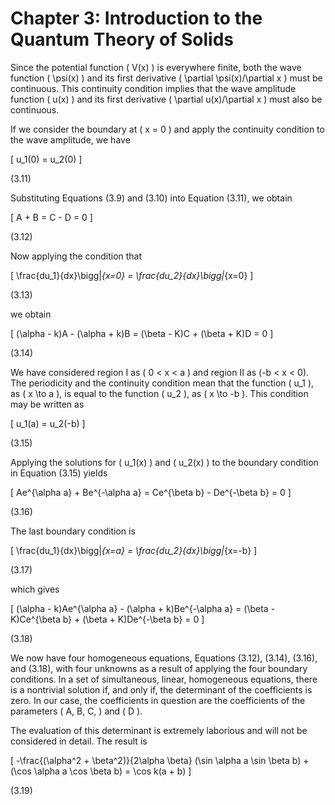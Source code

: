 # Chapter 3: Introduction to the Quantum Theory of Solids

Since the potential function \( V(x) \) is everywhere finite, both the wave function \( \psi(x) \) and its first derivative \( \partial \psi(x)/\partial x \) must be continuous. This continuity condition implies that the wave amplitude function \( u(x) \) and its first derivative \( \partial u(x)/\partial x \) must also be continuous.

If we consider the boundary at \( x = 0 \) and apply the continuity condition to the wave amplitude, we have

\[
u_1(0) = u_2(0)
\]

(3.11)

Substituting Equations (3.9) and (3.10) into Equation (3.11), we obtain

\[
A + B = C - D = 0
\]

(3.12)

Now applying the condition that

\[
\frac{du_1}{dx}\bigg|_{x=0} = \frac{du_2}{dx}\bigg|_{x=0}
\]

(3.13)

we obtain

\[
(\alpha - k)A - (\alpha + k)B = (\beta - K)C + (\beta + K)D = 0
\]

(3.14)

We have considered region I as \( 0 < x < a \) and region II as \(-b < x < 0\). The periodicity and the continuity condition mean that the function \( u_1 \), as \( x \to a \), is equal to the function \( u_2 \), as \( x \to -b \). This condition may be written as

\[
u_1(a) = u_2(-b)
\]

(3.15)

Applying the solutions for \( u_1(x) \) and \( u_2(x) \) to the boundary condition in Equation (3.15) yields

\[
Ae^{\alpha a} + Be^{-\alpha a} = Ce^{\beta b} - De^{-\beta b} = 0
\]

(3.16)

The last boundary condition is

\[
\frac{du_1}{dx}\bigg|_{x=a} = \frac{du_2}{dx}\bigg|_{x=-b}
\]

(3.17)

which gives

\[
(\alpha - k)Ae^{\alpha a} - (\alpha + k)Be^{-\alpha a} = (\beta - K)Ce^{\beta b} + (\beta + K)De^{-\beta b} = 0
\]

(3.18)

We now have four homogeneous equations, Equations (3.12), (3.14), (3.16), and (3.18), with four unknowns as a result of applying the four boundary conditions. In a set of simultaneous, linear, homogeneous equations, there is a nontrivial solution if, and only if, the determinant of the coefficients is zero. In our case, the coefficients in question are the coefficients of the parameters \( A, B, C, \) and \( D \).

The evaluation of this determinant is extremely laborious and will not be considered in detail. The result is

\[
-\frac{(\alpha^2 + \beta^2)}{2\alpha \beta} (\sin \alpha a \sin \beta b) + (\cos \alpha a \cos \beta b) = \cos k(a + b)
\]

(3.19)